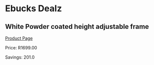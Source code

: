 
# Ebucks Dealz
## White Powder coated height adjustable frame
[Product Page](https://www.ebucks.com/web/shop/productSelected.do?prodId=960145520&catId=1130195724)

Price: R1699.00

Savings: 201.0


	